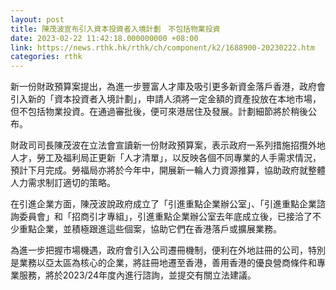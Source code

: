 ```yaml
---
layout: post
title: 陳茂波宣布引入資本投資者入境計劃　不包括物業投資
date: 2023-02-22 11:42:18.000000000 +08:00
link: https://news.rthk.hk/rthk/ch/component/k2/1688900-20230222.htm
categories: rthk
---
```


新一份財政預算案提出，為進一步豐富人才庫及吸引更多新資金落戶香港，政府會引入新的「資本投資者入境計劃」，申請人須將一定金額的資產投放在本地市場，但不包括物業投資。在通過審批後，便可來港居住及發展。計劃細節將於稍後公布。

財政司司長陳茂波在立法會宣讀新一份財政預算案，表示政府一系列措施招攬外地人才，勞工及福利局正更新「人才清單」，以反映各個不同專業的人手需求情況，預計下月完成。勞福局亦將於今年中，開展新一輪人力資源推算，協助政府就整體人力需求制訂適切的策略。

在引進企業方面，陳茂波說政府成立了「引進重點企業辦公室」、「引進重點企業諮詢委員會」和「招商引才專組」，引進重點企業辦公室去年底成立後，已接洽了不少重點企業，並積極跟進這些個案，協助它們在香港落戶或擴展業務。

為進一步把握市場機遇，政府會引入公司遷冊機制，便利在外地註冊的公司，特別是業務以亞太區為核心的企業，將註冊地遷至香港，善用香港的優良營商條件和專業服務，將於2023/24年度內進行諮詢，並提交有關立法建議。
